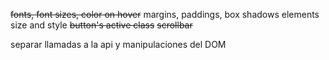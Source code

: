 ~~fonts, font sizes, color on hover~~
margins, paddings, box shadows
elements size and style
~~button's active class~~
~~scrollbar~~

separar llamadas a la api y manipulaciones del DOM
